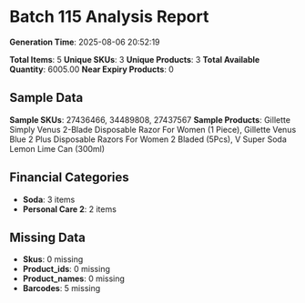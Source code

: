 # Batch 115 Analysis Report

**Generation Time**: 2025-08-06 20:52:19

**Total Items**: 5
**Unique SKUs**: 3
**Unique Products**: 3
**Total Available Quantity**: 6005.00
**Near Expiry Products**: 0

## Sample Data
**Sample SKUs**: 27436466, 34489808, 27437567
**Sample Products**: Gillette Simply Venus 2-Blade Disposable Razor For Women (1 Piece), Gillette Venus Blue 2 Plus Disposable Razors For Women 2 Bladed (5Pcs), V Super Soda Lemon Lime Can (300ml)

## Financial Categories
- **Soda**: 3 items
- **Personal Care 2**: 2 items

## Missing Data
- **Skus**: 0 missing
- **Product_ids**: 0 missing
- **Product_names**: 0 missing
- **Barcodes**: 5 missing

